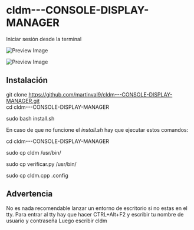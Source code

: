 # cldm---CONSOLE-DISPLAY-MANAGER
Iniciar sesión desde la terminal

![Preview Image](https://github.com/martinval9/cldm---CONSOLE-DISPLAY-MANAGER/blob/main/img1.png)

![Preview Image](https://github.com/martinval9/cldm---CONSOLE-DISPLAY-MANAGER/blob/main/img2.png)

## Instalación
git clone https://github.com/martinval9/cldm---CONSOLE-DISPLAY-MANAGER.git  
cd cldm---CONSOLE-DISPLAY-MANAGER

sudo bash install.sh

En caso de que no funcione el _install.sh_ hay que ejecutar estos comandos:

cd cldm---CONSOLE-DISPLAY-MANAGER

sudo cp cldm /usr/bin/

sudo cp verificar.py /usr/bin/

sudo cp cldm.cpp .config

## Advertencia

No es nada recomendable lanzar un entorno de escritorio si no estas en el tty.
Para entrar al tty hay que hacer CTRL+Alt+F2 y escribir tu nombre de usuario y contraseña
Luego escribir cldm
